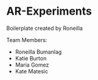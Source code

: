 # AR-Experiments

Boilerplate created by Roneilla

Team Members:
- Roneilla Bumanlag
- Katie Burton
- Maria Gomez
- Kate Matesic
